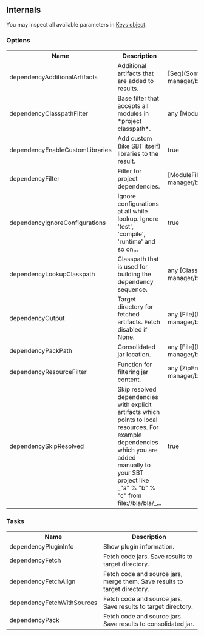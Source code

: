 Internals
---------

You may inspect all available parameters in [Keys object](src/main/scala/sbt/dependency/manager/Keys.scala).

### Options ###

<table>
  <tr>
    <th>Name</th><th>Description</th><th>Value</th>
  </tr>
  <tr>
    <td>dependencyAdditionalArtifacts</td>
    <td>Additional artifacts that are added to results.</td>
    <td>[Seq((Some(/path/my-jar), Some(/path/my-jar-sources)))](https://github.com/digimead/sbt-dependency-manager/blob/ed7aecf75ca42cb4b424c91427a788800f3cc08e/src/main/scala/sbt/dependency/manager/Plugin.scala#L693)</td>
  </tr>
  <tr>
    <td>dependencyClasspathFilter</td>
    <td>Base filter that accepts all modules in *project classpath*.</td>
    <td>any [ModuleFilter](https://github.com/sbt/sbt/blob/v0.13.0/ivy/src/main/scala/sbt/DependencyFilter.scala#L53)</td>
  </tr>
  <tr>
    <td>dependencyEnableCustomLibraries</td>
    <td>Add custom (like SBT itself) libraries to the result.</td>
    <td>true</td>
  </tr>
  <tr>
    <td>dependencyFilter</td>
    <td>Filter for project dependencies.</td>
    <td>[ModuleFilter based on dependencyClasspathFilter](https://github.com/digimead/sbt-dependency-manager/blob/ed7aecf75ca42cb4b424c91427a788800f3cc08e/src/main/scala/sbt/dependency/manager/Plugin.scala#L58)</td>
  </tr>
  <tr>
    <td>dependencyIgnoreConfigurations</td>
    <td>Ignore configurations at all while lookup. Ignore 'test', 'compile', 'runtime' and so on...</td>
    <td>true</td>
  </tr>
  <tr>
    <td>dependencyLookupClasspath</td>
    <td>Classpath that is used for building the dependency sequence.</td>
    <td>any [Classpath](https://github.com/digimead/sbt-dependency-manager/blob/ed7aecf75ca42cb4b424c91427a788800f3cc08e/src/main/scala/sbt/dependency/manager/Plugin.scala#L61)</td>
  </tr>
  <tr>
    <td>dependencyOutput</td>
    <td>Target directory for fetched artifacts. Fetch disabled if None.</td>
    <td>any [File](https://github.com/digimead/sbt-dependency-manager/blob/ed7aecf75ca42cb4b424c91427a788800f3cc08e/src/main/scala/sbt/dependency/manager/Plugin.scala#L62)</td>
  </tr>
  <tr>
    <td>dependencyPackPath</td>
    <td>Consolidated jar location.</td>
    <td>any [File](https://github.com/digimead/sbt-dependency-manager/blob/ed7aecf75ca42cb4b424c91427a788800f3cc08e/src/main/scala/sbt/dependency/manager/Plugin.scala#L54)</td>
  </tr>
  <tr>
    <td>dependencyResourceFilter</td>
    <td>Function for filtering jar content.</td>
    <td>any [ZipEntry => Boolean](https://github.com/digimead/sbt-dependency-manager/blob/ed7aecf75ca42cb4b424c91427a788800f3cc08e/src/main/scala/sbt/dependency/manager/Plugin.scala#L233)</td>
  </tr>
  <tr>
    <td>dependencySkipResolved</td>
    <td>Skip resolved dependencies with explicit artifacts which points to local resources. For example dependencies which you are added manually to your SBT project like _"a" % "b" % "c" from file://bla/bla/_...</td>
    <td>true</td>
  </tr>
</table>

### Tasks ###

<table>
  <tr>
    <th>Name</th><th>Description</th>
  </tr>
  <tr>
    <td>dependencyPluginInfo</td>
    <td>Show plugin information.</td>
  </tr>
  <tr>
    <td>dependencyFetch</td>
    <td>Fetch code jars. Save results to target directory.</td>
  </tr>
  <tr>
    <td>dependencyFetchAlign</td>
    <td>Fetch code and source jars, merge them. Save results to target directory.</td>
  </tr>
  <tr>
    <td>dependencyFetchWithSources</td>
    <td>Fetch code and source jars. Save results to target directory.</td>
  </tr>
  <tr>
    <td>dependencyPack</td>
    <td>Fetch code and source jars. Save results to consolidated jar.</td>
  </tr>
</table> 
